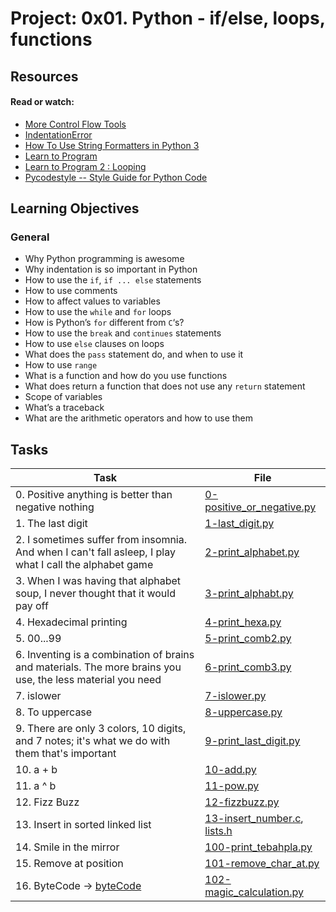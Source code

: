# Project: 0x01. Python - if/else, loops, functions

## Resources

#### Read or watch:

* [More Control Flow Tools](https://intranet.alxswe.com/rltoken/jpjs5EnZTpBLLEremJYjPQ)
* [IndentationError](https://intranet.alxswe.com/rltoken/F9n2AE-fpEPzt2PfBMGYAQ)
* [How To Use String Formatters in Python 3](https://intranet.alxswe.com/rltoken/ZdtRIAkFu8dMBT99DcFBNg)
* [Learn to Program](https://intranet.alxswe.com/rltoken/ElQgZYNHrLI7kV_ysEB1hQ)
* [Learn to Program 2 : Looping](https://intranet.alxswe.com/rltoken/ElQgZYNHrLI7kV_ysEB1hQ)
* [Pycodestyle -- Style Guide for Python Code](https://intranet.alxswe.com/rltoken/TuTTnEg_Rwn8U1g3PEsZmA)
## Learning Objectives

### General

* Why Python programming is awesome
* Why indentation is so important in Python
* How to use the <code>if</code>, <code>if ... else</code> statements
* How to use comments
* How to affect values to variables
* How to use the <code>while</code> and <code>for</code> loops
* How is Python’s <code>for</code> different from <code>C</code>‘s?
* How to use the <code>break</code> and <code>continues</code> statements
* How to use <code>else</code> clauses on loops
* What does the <code>pass</code> statement do, and when to use it
* How to use <code>range</code>
* What is a function and how do you use functions
* What does return a function that does not use any <code>return</code> statement
* Scope of variables
* What’s a traceback
* What are the arithmetic operators and how to use them
## Tasks

| Task | File |
| ---- | ---- |
| 0. Positive anything is better than negative nothing | [0-positive_or_negative.py](./0-positive_or_negative.py) |
| 1. The last digit | [1-last_digit.py](./1-last_digit.py) |
| 2. I sometimes suffer from insomnia. And when I can't fall asleep, I play what I call the alphabet game | [2-print_alphabet.py](./2-print_alphabet.py) |
| 3. When I was having that alphabet soup, I never thought that it would pay off | [3-print_alphabt.py](./3-print_alphabt.py) |
| 4. Hexadecimal printing | [4-print_hexa.py](./4-print_hexa.py) |
| 5. 00...99 | [5-print_comb2.py](./5-print_comb2.py) |
| 6. Inventing is a combination of brains and materials. The more brains you use, the less material you need | [6-print_comb3.py](./6-print_comb3.py) |
| 7. islower | [7-islower.py](./7-islower.py) |
| 8. To uppercase | [8-uppercase.py](./8-uppercase.py) |
| 9. There are only 3 colors, 10 digits, and 7 notes; it's what we do with them that's important | [9-print_last_digit.py](./9-print_last_digit.py) |
| 10. a + b | [10-add.py](./10-add.py) |
| 11. a ^ b | [11-pow.py](./11-pow.py) |
| 12. Fizz Buzz | [12-fizzbuzz.py](./12-fizzbuzz.py) |
| 13. Insert in sorted linked list | [13-insert_number.c](./13-insert_number.c), [lists.h](./lists.h) |
| 14. Smile in the mirror | [100-print_tebahpla.py](./100-print_tebahpla.py) |
| 15. Remove at position | [101-remove_char_at.py](./101-remove_char_at.py) |
| 16. ByteCode -> [byteCode](./byteCode) | [102-magic_calculation.py](./102-magic_calculation.py) |
